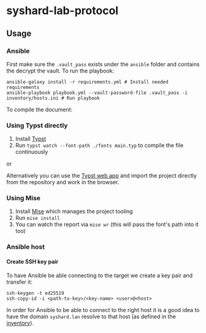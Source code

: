 # syshard-lab-protocol

## Usage

### Ansible

First make sure the `.vault_pass` exists under the `ansible` folder and contains the decrypt the vault.
To run the playbook:
```shell
ansible-galaxy install -r requirements.yml # Install needed requirements
ansible-playbook playbook.yml --vault-password-file .vault_pass -i inventory/hosts.ini # Run playbook
```

To compile the document:

### Using Typst directly

1. Install [Typst](https://github.com/typst/typst)
2. Run `typst watch --font-path ./fonts main.typ` to compile the file continuously

or

Alternatively you can use the [Typst web app](https://typst.app/) and import the project directly from the repository and work in the browser.

### Using Mise

1. Install [Mise](https://mise.jdx.dev/) which manages the project tooling
2. Run `mise install`
3. You can watch the report via `mise wr` (this will pass the font's path into it too)

### Ansible host

#### Create SSH key pair

To have Ansible be able connecting to the target we create a key pair and transfer it:
```shell
ssh-keygen -t ed25519
ssh-copy-id -i <path-to-key>/<key-name> <user>@<host>
```


In order for Ansible to be able to connect to the right host it is a good idea to have the domain `syshard.lan` resolve to that host (as defined in the [inventory](./ansible/inventory/hosts.ini)).
